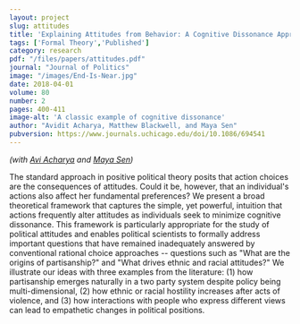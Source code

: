 ```yaml
---
layout: project
slug: attitudes
title: 'Explaining Attitudes from Behavior: A Cognitive Dissonance Approach'
tags: ['Formal Theory','Published']
category: research
pdf: "/files/papers/attitudes.pdf"
journal: "Journal of Politics"
image: "/images/End-Is-Near.jpg"
date: 2018-04-01
volume: 80
number: 2
pages: 400-411
image-alt: 'A classic example of cognitive dissonance'
author: "Avidit Acharya, Matthew Blackwell, and Maya Sen"
pubversion: https://www.journals.uchicago.edu/doi/10.1086/694541
---
```


*(with [Avi Acharya][] and [Maya Sen][])*


The standard approach in positive political theory posits that action choices are the consequences of attitudes. Could it be, however, that an individual's actions also affect her fundamental preferences? We present a broad theoretical framework that captures the simple, yet powerful, intuition that actions frequently alter attitudes as individuals seek to minimize cognitive dissonance. This framework is particularly appropriate for the study of political attitudes and enables political scientists to formally address important questions that have remained inadequately answered by conventional rational choice approaches -- questions such as "What are the origins of partisanship?" and "What drives ethnic and racial attitudes?" We illustrate our ideas with three examples from the literature: (1) how partisanship emerges naturally in a two party system despite policy being multi-dimensional, (2) how ethnic or racial hostility increases after acts of violence, and (3) how interactions with people who express different views can lead to empathetic changes in political positions.

[sens]:  http://www.mattblackwell.org/files/papers/slavery.pdf
[Avi Acharya]: http://stanford.edu/~avidit/
[Maya Sen]: https://scholar.harvard.edu/msen
